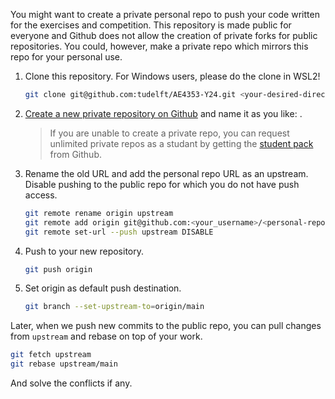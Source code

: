 You might want to create a private personal repo to push your code written for the exercises and competition. This repository is made public for everyone and Github does not allow the creation of private forks for public repositories. You could, however, make a private repo which mirrors this repo for your personal use. 

 1. Clone this repository. For Windows users, please do the clone in WSL2!
    ```bash
    git clone git@github.com:tudelft/AE4353-Y24.git <your-desired-directory>
    ```

 2. [Create a new private repository on Github](https://help.github.com/articles/creating-a-new-repository/) and name it as you like: <personal-repo-name>.
    > If you are unable to create a private repo, you can request unlimited private repos as a studant by getting
    > the [student pack](https://education.github.com/pack) from Github.

 3. Rename the old URL and add the personal repo URL as an upstream. Disable pushing to the public repo for which you do not have push access.
    ```bash
    git remote rename origin upstream
    git remote add origin git@github.com:<your_username>/<personal-repo-name>.git
    git remote set-url --push upstream DISABLE
    ```
 
 4. Push to your new repository.
    ```bash
    git push origin
    ```

 4. Set origin as default push destination.
    ```bash
    git branch --set-upstream-to=origin/main
    ```
    
   
Later, when we push new commits to the public repo, you can pull changes from `upstream` and rebase on top of your work.
```bash
git fetch upstream
git rebase upstream/main
```
And solve the conflicts if any.

